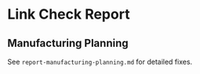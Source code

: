 # Link Check Report

## Manufacturing Planning
See `report-manufacturing-planning.md` for detailed fixes.
